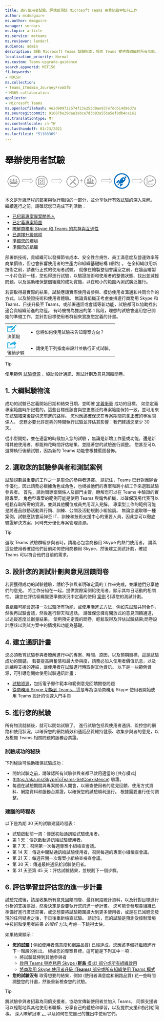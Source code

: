 ```yaml
---
title: 進行使用者試驗，評估並測試 Microsoft Teams 在貴組織中如何工作
author: msdmaguire
ms.author: dmaguire
manager: serdars
ms.topic: article
ms.service: msteams
ms.reviewer: landerl
audience: admin
description: 啟動 Microsoft Teams 試驗指南，探索 Teams 提供貴組織的所有功能，同時您繼續使用商務用 Skype
localization_priority: Normal
ms.custom: Teams-upgrade-guidance
search.appverid: MET150
f1.keywords:
- NOCSH
ms.collection:
- Teams_ITAdmin_JourneyFromSfB
- M365-collaboration
appliesto:
- Microsoft Teams
ms.openlocfilehash: 4e2d909722674f23e253d0ae937efddb14d96d7a
ms.sourcegitcommit: 01087be29daa3abce7d3b03a55ba5ef8db4ca161
ms.translationtype: MT
ms.contentlocale: zh-TW
ms.lasthandoff: 03/23/2021
ms.locfileid: "51108369"
---
```

# <a name="conduct-a-user-pilot"></a>舉辦使用者試驗

![升級歷程圖，強調部署與執行](media/upgrade-banner-deployment.png "升級歷程的階段，強調部署與執行階段")

本文是升級歷程的部署與執行階段的一部分，並分享執行有效試驗的深入見解。 繼續進行之前，請確認您已完成下列活動：

- [已招募專案專案關係人](upgrade-enlist-stakeholders.md)
- [已定義專案範圍](./upgrade-define-project-scope.md)
- [瞭解商務用 Skype 和 Teams 的共存與互通性](./teams-and-skypeforbusiness-coexistence-and-interoperability.md)
- [已選擇升級旅程](upgrade-and-coexistence-of-skypeforbusiness-and-teams.md)
- [準備您的環境](./upgrade-prepare-environment.md)
- [準備您的組織](./upgrade-prepare-organization.md)

部署新技術，貴組織可以發揮節省成本、安全性合規性、員工滿意度及營運效率等商業價值，但也會影響使用者的生產力和組織基礎結構 (網路) 。 在全組織啟用新技術之前，請進行正式的使用者試驗。 就像在繪製整個會議室之前，在牆面繪製一小片色彩一樣，您也得進行試驗，以驗證技術和使用者的整備狀態、找出並減輕問題，以及協助確保整個組織的成功實施，以在較小的範圍內測試廣泛推行。

若要取得最實際的結果，試驗應讓實際使用者參與、模仿使用者溝通和共同合作的方式，以及驗證技術和使用者體驗。 無論貴組織正考慮並排進行商務用 Skype 和 Teams、日後升級至 Teams，或部署通話或會議等新功能，試驗都可以協助找出適合貴組織前進的路徑。 有時被視為推出的第 1 階段，理想的試驗會運用您已開始的準備工作，並針對目標使用者群組來實施您定義的計畫。

| | |
|---|---|
| ![描繪決策點的圖示](media/audio_conferencing_image7.png) <br/>決策點|<ul><li>您將如何使用試驗來告知專案方向？</li></ul> |
| ![描繪後續步驟的圖示](media/audio_conferencing_image9.png)<br/>後續步驟|<ul><li>請使用下列指南來設計並執行正式試驗。</li></ul>|

> [!Tip]
> 使用範例 [試驗資源](https://aka.ms/UpgradeSuccessKit) ，協助設計通訊、測試計劃及意見回饋問卷。

## <a name="1-outline-pilot-logistics"></a>1. 大綱試驗物流

成功的試驗已定義開始日期和結束日期，並明確 [定義衡量](upgrade-define-project-scope.md#project-goals) 成功的目標。 如您定義專案範圍時所記載的，這些目標應該會與您更廣泛的專案範圍[](upgrade-define-project-scope.md)保持一致，並可用來在試驗結束後提供您前進的路徑。 您也應該確保您在專案期間包含正確的專案關係人。 您務必要允許足夠的時間執行試驗並評估其影響：我們建議您至少 30 天。

從小型開始，並在適當的時候加入您的試驗 ，無論是新增工作量或功能，還是新增其他使用者，都能夠花時間評估結果，並隨著您的試驗進行調整。 您甚至可以選擇執行後續試驗，因為新的 Teams 功能會根據藍圖發佈。

## <a name="2-select-your-pilot-participants-and-test-scenarios"></a>2. 選取您的試驗參與者和測試案例

試驗規劃最重要的工作之一是周全的參與者選擇。 請記住，Teams 已針對團隊合作優化，因此請務必根據角色或角色，也根據他們的專案和跨小組工作來選取試驗參與者。 首先，請詢問專案關係人及部門主管，瞭解您可以在 Teams 中驗證的實際專案。 角色型專案的範例可能是使用 Teams 與銷售組織，以確保現場代表可以輕鬆存取所需的資源，並與其他欄位成員共用深入見解。 專案型工作的範例可能是將產品啟動活動與行銷、訓練、公關及活動規劃小組協調。 無論您選取哪一種案例，試驗應該會延伸至 IT、訓練和技術支援中心的重要人員，因此您可以徹底驗證解決方案，同時充分優化專案管理資源。

> [!Tip]
> 選取 Teams 試驗群組參與者時，請務必包含商務用 Skype 的熱門使用者。 請與這些使用者確認他們目前如何使用商務用 Skype，然後建立測試計劃，確認 Teams 可以符合他們目前的需求。

## <a name="3-design-your-test-plan-and-feedback-survey"></a>3. 設計您的測試計劃與意見回饋問卷

若要獲得成功的試驗體驗，請給予參與者明確定義的工作來完成，並讓他們分享他們的意見。 將工作分組在一起，提供實際案例給使用者，顯示其每日活動的相關性。 讓您在評估組織變更準備狀況中定義的使用 [案例](./upgrade-org-change-readiness.md) 引導您的測試計劃。

貴組織可能會選擇一次試驗所有功能，或使用漸進式方法，例如先試驗共同合作，然後再試驗會議，然後進行聊天和通話。 請確保您擁有開放式的意見回饋通道，以追蹤進度並衡量結果。 使用預先定義的問卷，輕鬆取得及評估試驗結果;問卷設計應該以測試方案中的情境和功能為基礎。

## <a name="4-create-your-communications-plan"></a>4. 建立通訊計畫

您必須教育試驗參與者瞭解進行中的專案、時間、原因，以及預期目標，這是試驗成功的關鍵。 若要提高興奮感和最大參與度，請務必加入使用者價值訊息，以及訓練與支援的連結，讓使用者在試驗進行時取得其他資訊。 以下是一些範例資源，可引導您開始使用試驗通訊計畫：

- [試驗資源](https://aka.ms/UpgradeSuccessKit)，包括電子郵件範本和範例意見回饋問卷問題
- [從商務用 Skype 切換到 Teams，](https://support.office.com/article/Switch-to-Teams-from-Skype-for-Business-6295a0ae-4e8e-4bba-a100-64cc951cc964)這是專為協助商務用 Skype 使用者開始使用 Teams 設計的快速入門手冊

## <a name="5-conduct-your-pilot"></a>5. 進行您的試驗

所有物流就緒後，就可以開始試驗了。 進行試驗包括與使用者通訊、監控您的網路和使用狀況，以確保您的網路績效和通話品質維持健康、收集參與者的意見，以及檢閱 Teams 相關問題的服務台票證。

### <a name="tips-for-pilot-success"></a>試驗成功的秘訣

下列秘訣可協助確保試驗成功：

- 開始試驗之前，請確認所有試驗參與者都已啟用適當的 [共存模式]
-  (https://aka.ms/SkypeToTeams-SetCoexistence) 驗證。
- 每週在試驗期間與專案關係人開會，以審查使用者的意見回饋、使用方式資料、網路資料和服務台票證，以確保您的試驗順利進行。 根據需要進行任何調整。

### <a name="suggested-timeline"></a>建議的時程表

以下是為期 30 天的試驗建議時程表：

- 試驗啟動前一周：傳送初始通訊給試驗使用者。
- 第 1 天：傳送啟動通訊給試驗使用者。
- 第 7 天：召開第一次每週專案小組檢查會議。
- 第 14 天：傳送中間點通訊給試驗使用者，召開每週的專案小組檢查會議。
- 第 21 天：每週召開一次專案小組檢查檢查會議。
- 第 30 天：傳送最終通訊給試驗使用者。
- 第 31 天至第 45 天：評估試驗結果，並規劃下一個步驟。

## <a name="6-assess-learnings-and-evaluate-your-go-forward-plan"></a>6. 評估學習並評估您的進一步計畫

試驗完成後，該是收集所有意見回饋問卷、最終網路統計資料，以及針對目標進行分析的支援票證，然後決定是否要執行您的進一步計畫。 您可能會發現貴組織已準備好進行廣泛部署，或您想要將試驗範圍擴大到更多使用者，或是在已減輕您發現的任何疑慮之後，于日後重新檢查試驗。 請記住，您的試驗是預測受控制環境中技術和使用者結果 _的很好_ 方法;考慮一下跳得太快。

如果結果顯示：

- **您的試驗 (** 例如使用者滿意度和網路品質) 已經達成，您應該準備好繼續進行下一階段的推出。 根據您的專案目標，這可能是下列其中一項：
  - 將試驗延伸到其他參與者
  - [啟用 Teams 與商務用 Skype (**群島** 模式) 部分或所有組織啟用](./setting-your-coexistence-and-upgrade-settings.md)
  - [將商務用 Skype 使用者升級 (**Teams**) 部分或所有組織使用 Teams 模式](./setting-your-coexistence-and-upgrade-settings.md)
- **您的試驗沒有** 取得想要的結果，例如 (使用者滿意度和網路品質) 花一些時間調整您的計畫，然後重新檢查您的試驗。

> [!Tip]
> 將試驗參與者招募為同儕支援者，協助宣傳新使用者並加入 Teams。 同儕支援者可以輕鬆地與其他使用者聯繫、分享自己的體驗和學習，以及提供支援和指引給同事。 深入瞭解冠軍 [，](https://go.microsoft.com/fwlink/?linkid=859068) 以及如何在您自己的推出中使用它們。